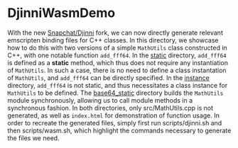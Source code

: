 # DjinniWasmDemo

With the new [Snapchat/Djinni](https://github.com/Snapchat/djinni) fork, we can now directly generate relevant emscripten binding files for C++ classes. In this directory, we showcase how to do
this with two versions of a simple `MathUtils` class constructed in C++, with one notable function `add_fff64`. In the [static](https://github.com/SamKouteili/DjinniWasmDemo/tree/main/static)
directory, `add_fff64` is defined as a **static** method, which thus does not require any instantiation of `MathUtils`. In such a case, there is no need to define a class instantation of `MathUtils`, and `add_fff64` can be directly specified. In the [instance](https://github.com/SamKouteili/DjinniWasmDemo/tree/main/instance) directory, `add_fff64` is not static, and thus necessitates a class instance for `MathUtils` to be defined. The [base64_static](https://github.com/SamKouteili/DjinniWasmDemo/tree/main/base64_static) directory builds the `MathUtils` module synchronously, allowing us to call module methods in a synchronous fashion. In both directories, only src/MathUtils.cpp is not generated, as well as `index.html` for demonstration of function usage. In order to recreate the generated files, simply first run scripts/djinni.sh and then scripts/wasm.sh, which highlight the commands necessary to generate the files we need.
